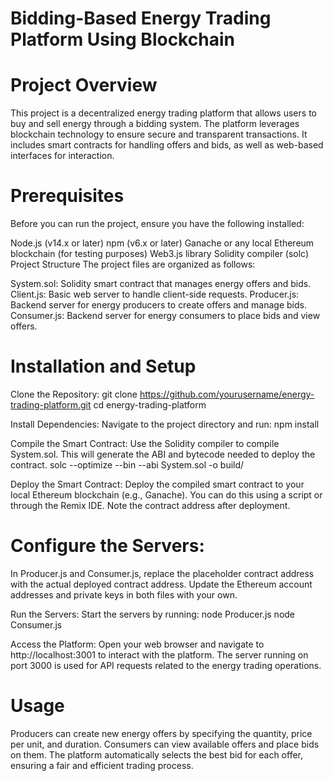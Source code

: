 # Bidding-Based Energy Trading Platform Using Blockchain
# Project Overview
This project is a decentralized energy trading platform that allows users to buy and sell energy through a bidding system. The platform leverages blockchain technology to ensure secure and transparent transactions. It includes smart contracts for handling offers and bids, as well as web-based interfaces for interaction.

# Prerequisites
Before you can run the project, ensure you have the following installed:

Node.js (v14.x or later)
npm (v6.x or later)
Ganache or any local Ethereum blockchain (for testing purposes)
Web3.js library
Solidity compiler (solc)
Project Structure
The project files are organized as follows:

System.sol: Solidity smart contract that manages energy offers and bids.
Client.js: Basic web server to handle client-side requests.
Producer.js: Backend server for energy producers to create offers and manage bids.
Consumer.js: Backend server for energy consumers to place bids and view offers.

# Installation and Setup

Clone the Repository:
git clone https://github.com/yourusername/energy-trading-platform.git
cd energy-trading-platform

Install Dependencies: Navigate to the project directory and run:
 npm install

Compile the Smart Contract: Use the Solidity compiler to compile System.sol. This will generate the ABI and bytecode needed to deploy the contract.
 solc --optimize --bin --abi System.sol -o build/

Deploy the Smart Contract: Deploy the compiled smart contract to your local Ethereum blockchain (e.g., Ganache). You can do this using a script or through the Remix IDE. Note the contract address after deployment.

# Configure the Servers:

In Producer.js and Consumer.js, replace the placeholder contract address with the actual deployed contract address.
Update the Ethereum account addresses and private keys in both files with your own.

Run the Servers: Start the servers by running:
node Producer.js
node Consumer.js
 
Access the Platform: Open your web browser and navigate to http://localhost:3001 to interact with the platform. The server running on port 3000 is used for API requests related to the energy trading operations.

# Usage
Producers can create new energy offers by specifying the quantity, price per unit, and duration.
Consumers can view available offers and place bids on them.
The platform automatically selects the best bid for each offer, ensuring a fair and efficient trading process.
